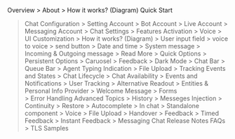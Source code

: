 Overview
    > About
    > How it works? (Diagram)
Quick Start
> Chat Configuration
    > Setting Account
        > Bot Account
        > Live Account
        > Messaging Account
    > Chat Settings
        > Features Activation
        > Voice
    > UI Customization
        > How it works? (Diagram)
        > User input field
            > voice to voice
            > send button
        > Date and time
        > System message
        > Incoming & Outgoing message
            > Read More
            > Quick Options
            > Persistent Options
            > Caruosel
            > Feedback
        > Dark Mode
        > Chat Bar
        > Queue Bar
        > Agent Typing Indication
        > File Upload
    > Tracking Events and States
        > Chat Lifecycle
        > Chat Availability
        > Events and Notifications
        > User Tracking
        > Alternative Readout
        > Entities & Personal Info Provider
        > Welcome Message
        > Forms    
        > Error Handling
> Advanced Topics
    > History
    > Messeges Injection
    > Continuity
    > Restore
    > Autocomplete
        > In chat
        > Standalone component
    > Voice
    > File Upload
    > Handover
    > Feedback
        > Timed Feedback
        > Instant Feedback
    > Messaging Chat
Release Notes
FAQs
    > TLS
Samples
    
    
    


